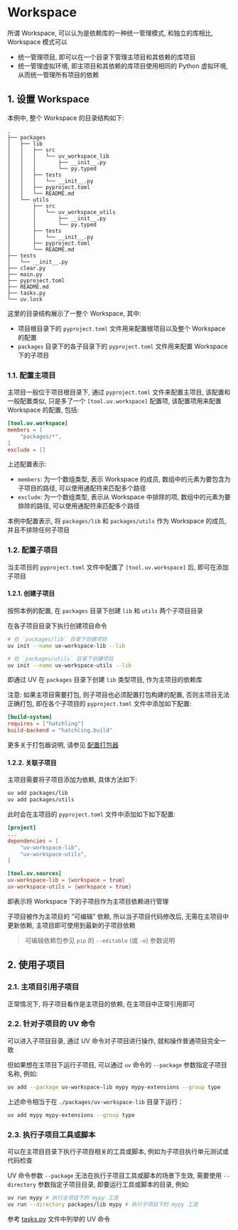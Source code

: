 # Workspace

所谓 Workspace, 可以认为是依赖库的一种统一管理模式, 和独立的库相比, Workspace 模式可以

- 统一管理项目, 即可以在一个目录下管理主项目和其依赖的库项目
- 统一管理虚拟环境, 即主项目和其依赖的库项目使用相同的 Python 虚拟环境, 从而统一管理所有项目的依赖

## 1. 设置 Workspace

本例中, 整个 Workspace 的目录结构如下:

```plaintext
.
├── packages
│   ├── lib
│   │   ├── src
│   │   │   └── uv_workspace_lib
│   │   │       ├── __init__.py
│   │   │       └── py.typed
│   │   ├── tests
│   │   │   └── __init__.py
│   │   ├── pyproject.toml
│   │   └── README.md
│   └── utils
│       ├── src
│       │   └── uv_workspace_utils
│       │       ├── __init__.py
│       │       └── py.typed
│       ├── tests
│       │   └── __init__.py
│       ├── pyproject.toml
│       └── README.md
├── tests
│   └── __init__.py
├── clear.py
├── main.py
├── pyproject.toml
├── README.md
├── tasks.py
└── uv.lock
```

这里的目录结构展示了一整个 Workspace, 其中:

- 项目根目录下的 `pyproject.toml` 文件用来配置根项目以及整个 Workspace 的配置
- `packages` 目录下的各子目录下的 `pyproject.toml` 文件用来配置 Workspace 下的子项目

### 1.1. 配置主项目

主项目一般位于项目根目录下, 通过 `pyproject.toml` 文件来配置主项目, 该配置和一般配置类似, 只是多了一个 `[tool.uv.workspace]` 配置项, 该配置项用来配置 Workspace 的配置, 包括:

```toml
[tool.uv.workspace]
members = [
    "packages/*",
]
exclude = []
```

上述配置表示:

- `members`: 为一个数组类型, 表示 Workspace 的成员, 数组中的元素为要包含为子项目的路径, 可以使用通配符来匹配多个路径
- `exclude`: 为一个数组类型, 表示从 Workspace 中排除的项, 数组中的元素为要排除的路径, 可以使用通配符来匹配多个路径

本例中配置表示, 将 `packages/lib` 和 `packages/utils` 作为 Workspace 的成员, 并且不排除任何子项目

### 1.2. 配置子项目

当主项目的 `pyproject.toml` 文件中配置了 `[tool.uv.workspace]` 后, 即可在添加子项目

#### 1.2.1. 创建子项目

按照本例的配置, 在 `packages` 目录下创建 `lib` 和 `utils` 两个子项目目录

在各子项目目录下执行创建项目命令

```bash
# 在 `packages/lib` 目录下创建项目
uv init --name uv-workspace-lib --lib

# 在 `packages/utils` 目录下创建项目
uv init --name uv-workspace-utils --lib
```

即通过 UV 在 `packages` 目录下创建 `lib` 类型项目, 作为主项目的依赖库

注意: 如果主项目需要打包, 则子项目也必须配置打包构建的配置, 否则主项目无法正确打包, 即在各个子项目的 `pyproject.toml` 文件中添加如下配置:

```toml
[build-system]
requires = ["hatchling"]
build-backend = "hatchling.build"
```

更多关于打包器说明, 请参见 [配置打包器](../README.md#71-配置打包器)

#### 1.2.2. 关联子项目

主项目需要将子项目添加为依赖, 具体方法如下:

```bash
uv add packages/lib
uv add packages/utils
```

此时会在主项目的 `pyproject.toml` 文件中添加如下如下配置:

```toml
[project]
...
dependencies = [
    "uv-workspace-lib",
    "uv-workspace-utils",
]

[tool.uv.sources]
uv-workspace-lib = {workspace = true}
uv-workspace-utils = {workspace = true}
```

即表示将 Workspace 下的子项目作为主项目依赖进行管理

子项目被作为主项目的 “可编辑” 依赖, 所以当子项目代码修改后, 无需在主项目中更新依赖, 主项目即可使用到最新的子项目依赖

> 可编辑依赖包参见 `pip` 的 `--editable` (或 `-e`) 参数说明

## 2. 使用子项目

### 2.1. 主项目引用子项目

正常情况下, 将子项目看作是主项目的依赖, 在主项目中正常引用即可

### 2.2. 针对子项目的 UV 命令

可以进入子项目目录, 通过 UV 命令对子项目进行操作, 就和操作普通项目完全一致

但如果想在主项目下运行子项目, 可以通过 `uv` 命令的 `--package` 参数指定子项目名称, 例如:

```bash
uv add --package uv-workspace-lib mypy mypy-extensions --group type
```

上述命令相当于在 `./packages/uv-workspace-lib` 目录下运行：

```bash
uv add mypy mypy-extensions --group type
```

### 2.3. 执行子项目工具或脚本

可以在主项目目录下执行子项目相关的工具或脚本, 例如为子项目执行单元测试或代码检查

UV 命令参数 `--package` 无法在执行子项目工具或脚本的场景下生效, 需要使用 `--directory` 参数指定子项目目录, 即要运行工具或脚本的目录,  例如:

```bash
uv run mypy # 执行主项目下的 mypy 工具
uv run --directory packages/lib mypy # 执行子项目下的 mypy 工具
```

参考 [tasks.py](./tasks.py) 文件中列举的 UV 命令
